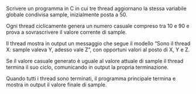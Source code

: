 Scrivere un programma in C in cui tre thread aggiornano la stessa variabile globale condivisa sample, inizialmente posta a 50.


Ogni thread ciclicamente genera un numero casuale compreso tra 10 e 90 e prova a sovrascrivere il valore corrente di sample.

Il thread mostra in output un messaggio che segue il modello “Sono il thread X: sample valeva Y, adesso vale Z”, con opportuni valori al posto di X, Y e Z.

Se il valore casuale generato è uguale al valore attuale di sample il thread termina il suo ciclo, comunicando in output la propria terminazione.


Quando tutti i thread sono terminati, il programma principale termina e mostra in output il valore finale di sample.